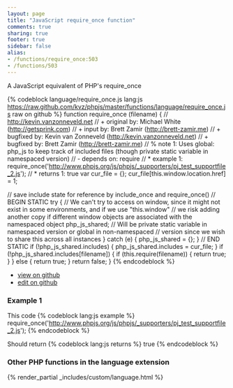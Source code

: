 ```yaml
---
layout: page
title: "JavaScript require_once function"
comments: true
sharing: true
footer: true
sidebar: false
alias:
- /functions/require_once:503
- /functions/503
---
```

<!-- Generated by Rakefile:build -->
A JavaScript equivalent of PHP's require_once

{% codeblock language/require_once.js lang:js https://raw.github.com/kvz/phpjs/master/functions/language/require_once.js raw on github %}
function require_once (filename) {
  // http://kevin.vanzonneveld.net
  // +   original by: Michael White (http://getsprink.com)
  // +      input by: Brett Zamir (http://brett-zamir.me)
  // +   bugfixed by: Kevin van Zonneveld (http://kevin.vanzonneveld.net)
  // +   bugfixed by: Brett Zamir (http://brett-zamir.me)
  // %        note 1: Uses global: php_js to keep track of included files (though private static variable in namespaced version)
  // -    depends on: require
  // *     example 1: require_once('http://www.phpjs.org/js/phpjs/_supporters/pj_test_supportfile_2.js');
  // *     returns 1: true
  var cur_file = {};
  cur_file[this.window.location.href] = 1;

  // save include state for reference by include_once and require_once()
  // BEGIN STATIC
  try { // We can't try to access on window, since it might not exist in some environments, and if we use "this.window"
    //    we risk adding another copy if different window objects are associated with the namespaced object
    php_js_shared; // Will be private static variable in namespaced version or global in non-namespaced
    //   version since we wish to share this across all instances
  } catch (e) {
    php_js_shared = {};
  }
  // END STATIC
  if (!php_js_shared.includes) {
    php_js_shared.includes = cur_file;
  }
  if (!php_js_shared.includes[filename]) {
    if (this.require(filename)) {
      return true;
    }
  } else {
    return true;
  }
  return false;
}
{% endcodeblock %}

 - [view on github](https://github.com/kvz/phpjs/blob/master/functions/language/require_once.js)
 - [edit on github](https://github.com/kvz/phpjs/edit/master/functions/language/require_once.js)

### Example 1
This code
{% codeblock lang:js example %}
require_once('http://www.phpjs.org/js/phpjs/_supporters/pj_test_supportfile_2.js');
{% endcodeblock %}

Should return
{% codeblock lang:js returns %}
true
{% endcodeblock %}


### Other PHP functions in the language extension
{% render_partial _includes/custom/language.html %}
